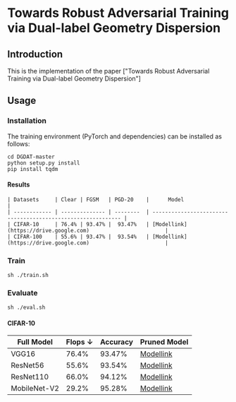 # Towards Robust Adversarial Training via Dual-label Geometry Dispersion

## Introduction
This is the implementation of the
paper ["Towards Robust Adversarial Training via Dual-label Geometry Dispersion"]

## Usage
### Installation
The training environment (PyTorch and dependencies) can be installed as follows:
```
cd DGDAT-master
python setup.py install
pip install tqdm
```

#### Results
```
| Datasets     | Clear | FGSM   | PGD-20    |      Model                                                   |
| ------------ | -------------- | --------  | ------------------------------------------------------------ |
| CIFAR-10     | 76.4% | 93.47% |  93.47%   | [Modellink](https://drive.google.com)                        |
| CIFAR-100    | 55.6% | 93.47% |  93.54%   | [Modellink](https://drive.google.com)                        |
```
### Train
```
sh ./train.sh
```
### Evaluate
```
sh ./eval.sh
```
#### CIFAR-10

| Full Model   | Flops &#8595; | Accuracy | Pruned Model                                                 |
| ------------ | ----------------- | -------- | ------------------------------------------------------------ |
| VGG16        | 76.4%             | 93.47%   | [Modellink](https://drive.google.com/drive/folders/1GWR56Aoc08r3eUUwSub1_lxJ0Z06dWyd?usp=sharing) |
| ResNet56     | 55.6%             | 93.54%   | [Modellink](https://drive.google.com/drive/folders/1NSnJnLGWsSJLiVCksk1OnOK2iVGRfLyg?usp=sharing) |
| ResNet110    | 66.0%             | 94.12%   | [Modellink](https://drive.google.com/drive/folders/1h-eSUbtJ_xO3wlnQ7J3Pl8bBsuTEw9LJ?usp=sharing) |
| MobileNet-V2 | 29.2%             | 95.28%   | [Modellink](https://drive.google.com/drive/folders/1Q78kM5U8Tz-nonCLbBisVrke97OGIIai?usp=sharing) |
